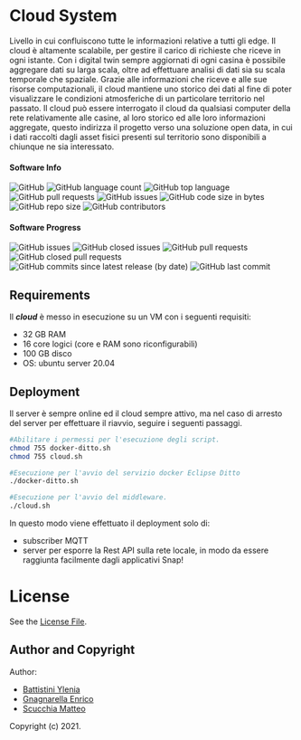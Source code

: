 # Cloud System
Livello in cui confluiscono tutte le informazioni relative a tutti gli edge. 
Il cloud è altamente scalabile, per gestire il carico di richieste che riceve in ogni istante. 
Con i digital twin sempre aggiornati di ogni casina è possibile aggregare dati su larga scala, 
oltre ad effettuare analisi di dati sia su scala temporale che spaziale. 
Grazie alle informazioni che riceve e alle sue risorse computazionali, il cloud mantiene uno storico dei dati al fine di poter visualizzare le condizioni atmosferiche di un particolare territorio nel passato.
Il cloud può essere interrogato il cloud da qualsiasi computer della rete relativamente alle casine, al loro storico ed alle loro informazioni aggregate, 
questo indirizza il progetto verso una soluzione open data, in cui i dati raccolti dagli asset fisici presenti sul territorio sono disponibili a chiunque ne sia interessato.

#### Software Info

![GitHub](https://img.shields.io/github/license/PC-ProgettoMIA/cloud)
![GitHub language count](https://img.shields.io/github/languages/count/PC-ProgettoMIA/cloud)
![GitHub top language](https://img.shields.io/github/languages/top/PC-ProgettoMIA/cloud)
![GitHub pull requests](https://img.shields.io/github/issues-pr/PC-ProgettoMIA/cloud)
![GitHub issues](https://img.shields.io/github/issues/PC-ProgettoMIA/cloud)
![GitHub code size in bytes](https://img.shields.io/github/languages/code-size/PC-ProgettoMIA/cloud)
![GitHub repo size](https://img.shields.io/github/repo-size/PC-ProgettoMIA/cloud)
![GitHub contributors](https://img.shields.io/github/contributors/PC-ProgettoMIA/cloud)

#### Software Progress
![GitHub issues](https://img.shields.io/github/issues/PC-ProgettoMIA/cloud)
![GitHub closed issues](https://img.shields.io/github/issues-closed/PC-ProgettoMIA/cloud)
![GitHub pull requests](https://img.shields.io/github/issues-pr/PC-ProgettoMIA/cloud)
![GitHub closed pull requests](https://img.shields.io/github/issues-pr-closed/PC-ProgettoMIA/cloud)
![GitHub commits since latest release (by date)](https://img.shields.io/github/commits-since/PC-ProgettoMIA/cloud/latest/develop)
![GitHub last commit](https://img.shields.io/github/last-commit/PC-ProgettoMIA/cloud/develop)


## Requirements

Il **_cloud_** è messo in esecuzione su un VM con i seguenti requisiti:

- 32 GB RAM
- 16 core logici  (core e RAM sono riconfigurabili)
- 100 GB disco
- OS:  ubuntu server 20.04

## Deployment
Il server è sempre online ed il cloud sempre attivo, ma nel caso di arresto del server per effettuare il riavvio, seguire i seguenti passaggi.
```bash
#Abilitare i permessi per l'esecuzione degli script.
chmod 755 docker-ditto.sh
chmod 755 cloud.sh

#Esecuzione per l'avvio del servizio docker Eclipse Ditto
./docker-ditto.sh

#Esecuzione per l'avvio del middleware.
./cloud.sh
```

In questo modo viene effettuato il deployment solo di:
- subscriber MQTT
- server per esporre la Rest API sulla rete locale, in modo da essere raggiunta facilmente dagli applicativi Snap!


# License
See the [License File](./LICENSE).

## Author and Copyright
Author:
- [Battistini Ylenia](https://github.com/yleniaBattistini)
- [Gnagnarella Enrico](https://github.com/enrignagna)
- [Scucchia Matteo](https://github.com/scumatteo)

Copyright (c) 2021.
